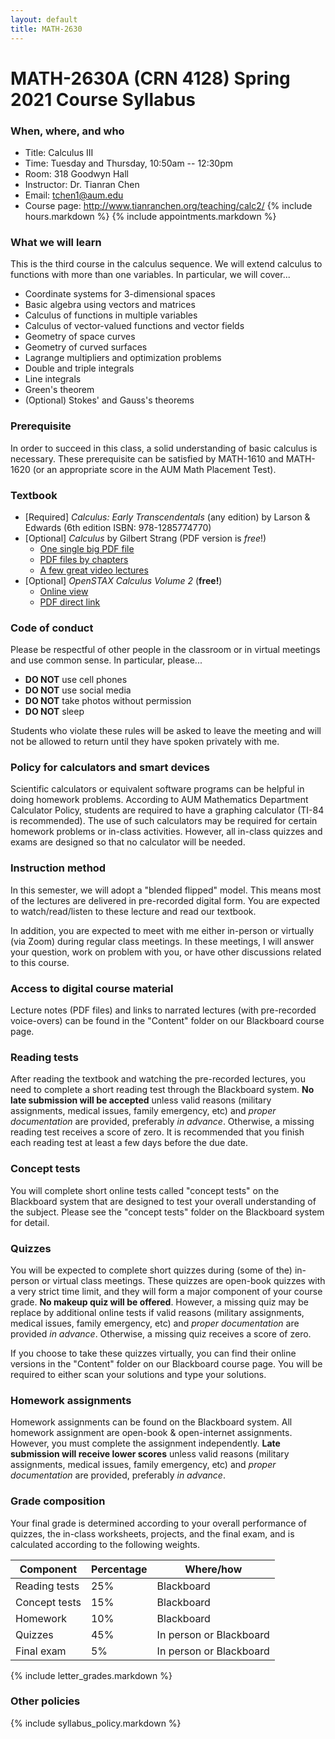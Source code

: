 ```yaml
---
layout: default
title: MATH-2630
---
```


# MATH-2630A (CRN 4128) Spring 2021 Course Syllabus

### When, where, and who

* Title: Calculus III
* Time: Tuesday and Thursday, 10:50am -- 12:30pm
* Room: 318 Goodwyn Hall
* Instructor: Dr. Tianran Chen
* Email: <tchen1@aum.edu>
* Course page: <http://www.tianranchen.org/teaching/calc2/>
{% include hours.markdown %}
{% include appointments.markdown %}

<!-- My job is to help you to succeed in this class.
I will be happy to discuss issues related to this course. -->
<!-- In addition to the normal office hours listed above,
alternative meeting time may be arranged
(please give me at least 48hr advanced notice). -->

### What we will learn

This is the third course in the calculus sequence.
We will extend calculus to functions with more than one variables.
In particular, we will cover...

* Coordinate systems for 3-dimensional spaces
* Basic algebra using vectors and matrices
* Calculus of functions in multiple variables
* Calculus of vector-valued functions and vector fields
* Geometry of space curves
* Geometry of curved surfaces
* Lagrange multipliers and optimization problems
* Double and triple integrals
* Line integrals
* Green's theorem
* (Optional) Stokes' and Gauss's theorems

### Prerequisite

In order to succeed in this class, a solid understanding of basic calculus is necessary.
These prerequisite can be satisfied by MATH-1610 and MATH-1620
(or an appropriate score in the AUM Math Placement Test).

### Textbook

* [Required] _Calculus: Early Transcendentals_ (any edition) by Larson & Edwards
  (6th edition ISBN: 978-1285774770)
* [Optional] _Calculus_ by Gilbert Strang (PDF version is _free_!)
  * [One single big PDF file](http://ocw.mit.edu/ans7870/resources/Strang/Edited/Calculus/Calculus.pdf)
  * [PDF files by chapters](https://ocw.mit.edu/resources/res-18-001-calculus-online-textbook-spring-2005/textbook/)
  * [A few great video lectures](https://ocw.mit.edu/resources/res-18-005-highlights-of-calculus-spring-2010/highlights_of_calculus/big-picture-of-calculus/)
* [Optional] _OpenSTAX Calculus Volume 2_ (__free!__)
  * [Online view](https://openstax.org/details/books/calculus-volume-3)
  * [PDF direct link](https://d3bxy9euw4e147.cloudfront.net/oscms-prodcms/media/documents/CalculusVolume3-OP.pdf)

<!-- ### Attendance

Participation in in-class discussions and/or virtual meetings
are important parts of the learning process.
Therefore, your in-class/virtual attendance is expected. -->

### Code of conduct

Please be respectful of other people in the classroom or in virtual meetings 
and use common sense.
In particular, please...

* __DO NOT__ use cell phones
* __DO NOT__ use social media
* __DO NOT__ take photos without permission
* __DO NOT__ sleep

Students who violate these rules will be asked to leave the meeting
and will not be allowed to return until they have spoken privately with me.

### Policy for calculators and smart devices

Scientific calculators or equivalent software programs can be helpful in
doing homework problems.
According to AUM Mathematics Department Calculator Policy,
students are required to have a graphing calculator
(TI-84 is recommended).
The use of such calculators may be required for certain homework problems
or in-class activities.
However, all in-class quizzes and exams are designed so that no calculator will be needed.
<!-- Therefore calculators or any smart devices with Internet capabilities -->
<!-- are not allowed on any of the quizzes and exams. -->

### Instruction method

In this semester, we will adopt a "blended flipped" model.
This means most of the lectures are delivered in pre-recorded digital form.
You are expected to watch/read/listen to these lecture and read our textbook.

In addition, you are expected to meet with me either in-person or virtually
(via Zoom) during regular class meetings.
In these meetings, I will answer your question, work on problem with you,
or have other discussions related to this course.
<!-- These meetings will be a component of your course grade.
See detailed explanation below. -->

### Access to digital course material

Lecture notes (PDF files) and 
links to narrated lectures (with pre-recorded voice-overs)
can be found in the "Content" folder on our Blackboard course page.

### Reading tests

After reading the textbook and watching the pre-recorded lectures, 
you need to complete a short reading test through the Blackboard system.
__No late submission will be accepted__
unless valid reasons
(military assignments, medical issues, family emergency, etc)
and _proper documentation_ are provided, preferably _in advance_.
Otherwise, a missing reading test receives a score of zero.
It is recommended that you finish each reading test at least a few days
before the due date.

<!-- Each reading test allows multiple attempts. -->
<!-- Please see the test descriptions on the Blackboard system for detail. -->

### Concept tests

You will complete short online tests called "concept tests"
on the Blackboard system
that are designed to test your overall understanding of the subject.
Please see the "concept tests" folder on the Blackboard system for detail.
<!-- All concepts tests are due on the last day of classes, -->
<!-- and __no late submission will be accepted__. -->
<!-- However, it is strongly recommended that you complete them as early as possible. -->

<!-- ### In-class and online quizzes

There will be a short quiz most of the weeks.
our understanding of the material discussed in the previous meeting.
__No makeup quiz will be offered__.
However, a missing quiz may be excused if valid reasons
(military assignments, medical issues, family emergency, etc)
and _proper documentation_ are provided _in advance_.
Otherwise, a missing quiz receives a score of zero. -->

<!-- ### Weekly survey

Each week you will be asked to complete a survey.
__Late submissions will receive lower scores__. -->

<!-- ### Weekly problem sessions / virtual check-in sessions

Each week, you will be required to...

* either attend an in-person problem session
  (place and time listed on the top of this document), or...
* have an one-on-one meeting (virtual check-in session)
  with me via Zoom.
  You can find a link to a scheduling system on my course page
  (and the Blackboard course page)
  with which you can schedule a weekly meeting.

These meetings will give us opportunities to have one-on-one
or close to one-on-one discussions
(in-person problem sessions will not be one-on-one).
In these meetings, we will...

* answer your questions,
* go over problems,
* let you complete worksheets (see below)

Your participation in these meetings (either in-person or virtual)
will be a component in your course grade.
Your attendance in each meeting worth 0.333...% of your course grade. -->

### Quizzes

You will be expected to complete short quizzes during (some of the)
in-person or virtual class meetings.
These quizzes are open-book quizzes with a very strict time limit,
and they will form a major component of your course grade.
__No makeup quiz will be offered__.
However, a missing quiz may be replace by additional online tests
if valid reasons
(military assignments, medical issues, family emergency, etc)
and _proper documentation_ are provided _in advance_.
Otherwise, a missing quiz receives a score of zero.

If you choose to take these quizzes virtually,
you can find their online versions in the "Content" folder
on our Blackboard course page.
You will be required to either scan your solutions
and type your solutions.
<!-- In in-person or virtual problem sessions,
you will be given worksheets that contain short problems for you to complete.
There are 20 worksheets in total, you can try to complete each worksheet multiple times,
although you will only have at most one attempt on any worksheet in each problem session.
In each attempt, you can... -->

<!-- * work on problems by yourself under time limit,
  in which case your result will be graded; or
* ask me to show you how to do the problems,
  in which case your result will not be graded. -->

<!-- Note that you will receive slightly different versions of the same problem in each attempt. -->

<!-- In-class practice is a crucially important component of the learning process.
Your in-class worksheets will be _collected and graded_. -->

### Homework assignments

Homework assignments can be found on the Blackboard system.
All homework assignment are open-book & open-internet assignments.
However, you must complete the assignment independently.
__Late submission will receive lower scores__
unless valid reasons
(military assignments, medical issues, family emergency, etc)
and _proper documentation_ are provided, preferably _in advance_.

<!-- ### Projects
Projects are more complicated mathematical problems that will
guide you to gain deeper understanding of the material we learn in class.
They are a major part of your course grade. -->

<!-- ### Final exam
The final exam will take place in the last day of class.
It constitutes a major part of your course grade. -->

### Grade composition

Your final grade is determined according to your overall performance of quizzes,
the in-class worksheets, projects, and the final exam,
and is calculated according to the following weights.

| Component          | Percentage | Where/how               |
|--------------------|------------|-------------------------|
| Reading tests      |   25%      | Blackboard              |
| Concept tests      |   15%      | Blackboard              |
| Homework           |   10%      | Blackboard              |
| Quizzes            |   45%      | In person or Blackboard |
| Final exam         |    5%      | In person or Blackboard |

{% include letter_grades.markdown %}

### Other policies

{% include syllabus_policy.markdown %}

<!-- ### Calendar
Below is the tentative schedule, and it may not reflect changes announced in class.
The instructor reserves the right to adjust the policies outlined in this course syllabus.
All changes will be clearly communicated to the students in class.

<iframe src="https://calendar.google.com/calendar/embed?showTitle=0&amp;showNav=0&amp;showDate=0&amp;showCalendars=0&amp;showTz=0&amp;mode=AGENDA&amp;height=1200&amp;wkst=1&amp;bgcolor=%23ffffff&amp;src=qlsurb5gsna1hslnokeu39963g%40group.calendar.google.com&amp;color=%2342104A&amp;ctz=America%2FChicago" style="border:solid 1px #777" width="800" height="1200" frameborder="0" scrolling="no"></iframe> -->
